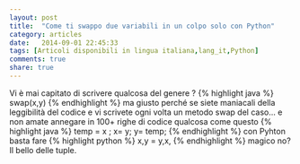 ```yaml
---
layout: post
title:  "Come ti swappo due variabili in un colpo solo con Python"
category: articles
date:   2014-09-01 22:45:33
tags: [Articoli disponibili in lingua italiana,lang_it,Python]
comments: true
share: true
---
```


Vi è mai capitato di scrivere qualcosa del genere ?
{% highlight java %}
swap(x,y) 
{% endhighlight %}
ma giusto perché se siete maniacali della leggibilità del codice e vi scrivete ogni volta un metodo swap del caso... e non amate annegare in 100+ righe di codice qualcosa come questo
{% highlight java %}
temp = x ;
x= y;
y= temp;
{% endhighlight %}
con Pyhton basta fare 
{% highlight python %}
x,y = y,x, 
{% endhighlight %}
magico no? Il bello delle tuple.

